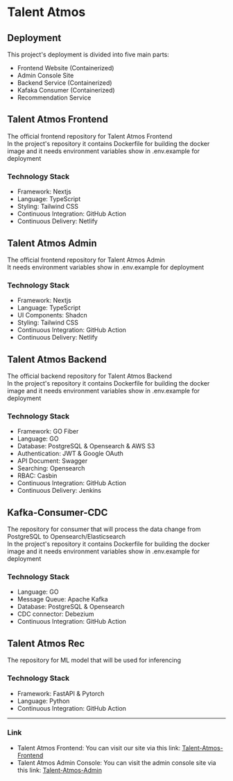 # Talent Atmos

## Deployment
This project's deployment is divided into five main parts:
- Frontend Website (Containerized)
- Admin Console Site 
- Backend Service (Containerized)
- Kafaka Consumer (Containerized)
- Recommendation Service

## Talent Atmos Frontend
The official frontend repository for Talent Atmos Frontend <br />
In the project's repository it contains Dockerfile for building the docker image and it needs environment variables show in .env.example for deployment
### __Technology Stack__
- Framework: Nextjs
- Language: TypeScript
- Styling: Tailwind CSS
- Continuous Integration: GitHub Action
- Continuous Delivery: Netlify

## Talent Atmos Admin
The official frontend repository for Talent Atmos Admin <br />
It needs environment variables show in .env.example for deployment
### __Technology Stack__
- Framework: Nextjs
- Language: TypeScript
- UI Components: Shadcn
- Styling: Tailwind CSS
- Continuous Integration: GitHub Action
- Continuous Delivery: Netlify

## Talent Atmos Backend
The official backend repository for Talent Atmos Backend <br />
In the project's repository it contains Dockerfile for building the docker image and it needs environment variables show in .env.example for deployment
### __Technology Stack__
- Framework: GO Fiber
- Language: GO
- Database: PostgreSQL & Opensearch & AWS S3
- Authentication: JWT & Google OAuth
- API Document: Swagger
- Searching: Opensearch
- RBAC: Casbin
- Continuous Integration: GitHub Action
- Continuous Delivery: Jenkins

## Kafka-Consumer-CDC
The repository for consumer that will process the data change from PostgreSQL to Opensearch/Elasticsearch <br />
In the project's repository it contains Dockerfile for building the docker image and it needs environment variables show in .env.example for deployment
### __Technology Stack__
- Language: GO
- Message Queue: Apache Kafka
- Database: PostgreSQL & Opensearch
- CDC connector: Debezium
- Continuous Integration: GitHub Action

## Talent Atmos Rec
The repository for ML model that will be used for inferencing
### __Technology Stack__
- Framework: FastAPI & Pytorch
- Language: Python
- Continuous Integration: GitHub Action

---
### Link
- Talent Atmos Frontend: You can visit our site via this link: [Talent-Atmos-Frontend](https://talent-atmos.netlify.app)
- Talent Atmos Admin Console: You can visit the admin console site via this link: [Talent-Atmos-Admin](https://ta-mgmt-cons.netlify.app)

<!--
**Here are some ideas to get you started:**
🙋‍♀️ A short introduction - We are Talent Atmos, we strive to be a centric of youth development events platform.
🧙 Remember, you can do mighty things with the power of [Markdown](https://docs.github.com/github/writing-on-github/getting-started-with-writing-and-formatting-on-github/basic-writing-and-formatting-syntax)
-->
